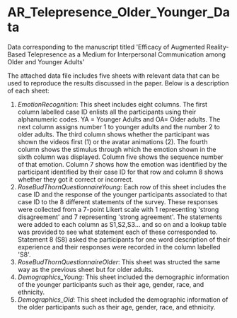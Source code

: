 # AR_Telepresence_Older_Younger_Data
Data corresponding to the manuscript titled 'Efficacy of Augmented Reality-Based Telepresence as a Medium for Interpersonal Communication among Older and Younger Adults'


The attached data file includes five sheets with relevant data that can be used to reproduce the results discussed in the paper. Below is a description of each sheet:

1. _EmotionRecognition_: This sheet includes eight columns. The first column labelled case ID enlists all the participants using their alphanumeric codes. YA = Younger Adults and OA= Older adults. The next column assigns number 1 to younger adults and the number 2 to older adults. The third column shows whether the participant was shown the videos first (1) or the avatar animations (2). The fourth column shows the stimulus through which the emotion shown in the sixth column was displayed. Column five shows the sequence number of that emotion. Column 7 shows how the emotion was identified by the participant identified by their case ID for that row and column 8 shows whether they got it correct or incorrect.
2. _RoseBudThornQuestionnaireYoung_: Each row of this sheet includes the case ID and the response of the younger participants associated to that case ID to the 8 different statements of the survey. These responses were collected from a 7-point Likert scale with 1 representing 'strong disagreement' and 7 representing 'strong agreement'. The statements were added to each column as S1,S2,S3... and so on and a lookup table was provided to see what statement each of these corresponded to. Statement 8 (S8) asked the participants for one word description of their experience and their responses were recorded in the column labelled 'S8'.
3. _RoseBudThornQuestionnaireOlder_: This sheet was structed the same way as the previous sheet but for older adults.
4. _Demographics_Young_: This sheet included the demographic information of the younger participants such as their age, gender, race, and ethnicity.
5. _Demographics_Old_: This sheet included the demographic information of the older participants such as their age, gender, race, and ethnicity.

